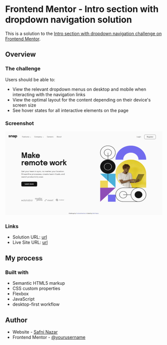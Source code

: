 # Frontend Mentor - Intro section with dropdown navigation solution

This is a solution to the [Intro section with dropdown navigation challenge on Frontend Mentor](https://www.frontendmentor.io/challenges/intro-section-with-dropdown-navigation-ryaPetHE5).

## Overview

### The challenge

Users should be able to:

- View the relevant dropdown menus on desktop and mobile when interacting with the navigation links
- View the optimal layout for the content depending on their device's screen size
- See hover states for all interactive elements on the page

### Screenshot

![](./images/desktop-screenshot.png)

### Links

- Solution URL: [url](https://your-solution-url.com)
- Live Site URL: [url](https://your-live-site-url.com)

## My process

### Built with

- Semantic HTML5 markup
- CSS custom properties
- Flexbox
- JavaScript
- desktop-first workflow

## Author

- Website - [Safni Nazar](https://linktr.ee/shafni50)
- Frontend Mentor - [@yourusername](https://www.frontendmentor.io/profile/shafni50)
